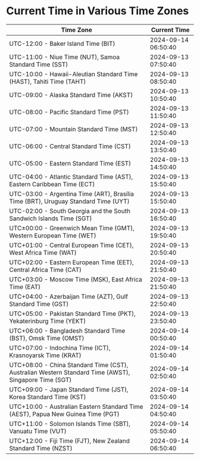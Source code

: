 # Current Time in Various Time Zones

| Time Zone | Current Time |
|-----------|--------------|
| UTC-12:00 - Baker Island Time (BIT) | 2024-09-14 06:50:40 |
| UTC-11:00 - Niue Time (NUT), Samoa Standard Time (SST) | 2024-09-13 07:50:40 |
| UTC-10:00 - Hawaii-Aleutian Standard Time (HAST), Tahiti Time (TAHT) | 2024-09-13 08:50:40 |
| UTC-09:00 - Alaska Standard Time (AKST) | 2024-09-13 10:50:40 |
| UTC-08:00 - Pacific Standard Time (PST) | 2024-09-13 11:50:40 |
| UTC-07:00 - Mountain Standard Time (MST) | 2024-09-13 12:50:40 |
| UTC-06:00 - Central Standard Time (CST) | 2024-09-13 13:50:40 |
| UTC-05:00 - Eastern Standard Time (EST) | 2024-09-13 14:50:40 |
| UTC-04:00 - Atlantic Standard Time (AST), Eastern Caribbean Time (ECT) | 2024-09-13 15:50:40 |
| UTC-03:00 - Argentina Time (ART), Brasília Time (BRT), Uruguay Standard Time (UYT) | 2024-09-13 15:50:40 |
| UTC-02:00 - South Georgia and the South Sandwich Islands Time (SGT) | 2024-09-13 16:50:40 |
| UTC±00:00 - Greenwich Mean Time (GMT), Western European Time (WET) | 2024-09-13 19:50:40 |
| UTC+01:00 - Central European Time (CET), West Africa Time (WAT) | 2024-09-13 20:50:40 |
| UTC+02:00 - Eastern European Time (EET), Central Africa Time (CAT) | 2024-09-13 21:50:40 |
| UTC+03:00 - Moscow Time (MSK), East Africa Time (EAT) | 2024-09-13 21:50:40 |
| UTC+04:00 - Azerbaijan Time (AZT), Gulf Standard Time (GST) | 2024-09-13 22:50:40 |
| UTC+05:00 - Pakistan Standard Time (PKT), Yekaterinburg Time (YEKT) | 2024-09-13 23:50:40 |
| UTC+06:00 - Bangladesh Standard Time (BST), Omsk Time (OMST) | 2024-09-14 00:50:40 |
| UTC+07:00 - Indochina Time (ICT), Krasnoyarsk Time (KRAT) | 2024-09-14 01:50:40 |
| UTC+08:00 - China Standard Time (CST), Australian Western Standard Time (AWST), Singapore Time (SGT) | 2024-09-14 02:50:40 |
| UTC+09:00 - Japan Standard Time (JST), Korea Standard Time (KST) | 2024-09-14 03:50:40 |
| UTC+10:00 - Australian Eastern Standard Time (AEST), Papua New Guinea Time (PGT) | 2024-09-14 04:50:40 |
| UTC+11:00 - Solomon Islands Time (SBT), Vanuatu Time (VUT) | 2024-09-14 05:50:40 |
| UTC+12:00 - Fiji Time (FJT), New Zealand Standard Time (NZST) | 2024-09-14 06:50:40 |
